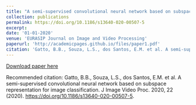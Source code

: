 ```yaml
---
title: "A semi-supervised convolutional neural network based on subspace representation for image classification"
collection: publications
permalink: https://doi.org/10.1186/s13640-020-00507-5
excerpt: 
date: '01-01-2020'
venue: 'EURASIP Journal on Image and Video Processing'
paperurl: 'http://academicpages.github.io/files/paper1.pdf'
citation: 'Gatto, B.B., Souza, L.S., dos Santos, E.M. et al. A semi-supervised convolutional neural network based on subspace representation for image classification. J Image Video Proc. 2020, 22 (2020). https://doi.org/10.1186/s13640-020-00507-5'
---
```


[Download paper here](http://academicpages.github.io/files/paper2020-01.pdf)

Recommended citation: Gatto, B.B., Souza, L.S., dos Santos, E.M. et al. A semi-supervised convolutional neural network based on subspace representation for image classification. J Image Video Proc. 2020, 22 (2020). https://doi.org/10.1186/s13640-020-00507-5.
